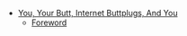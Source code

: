 - [You, Your Butt, Internet Buttplugs, And You](README.md#you-your-butt-internet-buttplugs-and-you)
  - [Foreword](foreword.md#foreword)